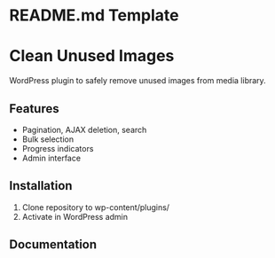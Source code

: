 # README.md Template

# Clean Unused Images


WordPress plugin to safely remove unused images from media library.

## Features
- Pagination, AJAX deletion, search
- Bulk selection
- Progress indicators
- Admin interface

## Installation
1. Clone repository to wp-content/plugins/
2. Activate in WordPress admin

## Documentation
